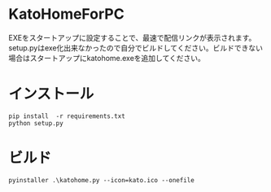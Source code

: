 # KatoHomeForPC
EXEをスタートアップに設定することで、最速で配信リンクが表示されます。
setup.pyはexe化出来なかったので自分でビルドしてください。ビルドできない場合はスタートアップにkatohome.exeを追加してください。

# インストール
```
pip install  -r requirements.txt
python setup.py
```
# ビルド
```
pyinstaller .\katohome.py --icon=kato.ico --onefile
```
